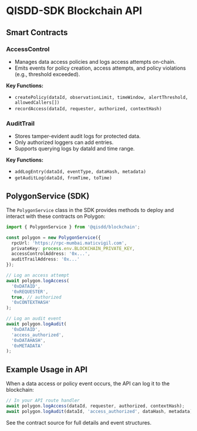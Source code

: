 # QISDD-SDK Blockchain API

## Smart Contracts

### AccessControl
- Manages data access policies and logs access attempts on-chain.
- Emits events for policy creation, access attempts, and policy violations (e.g., threshold exceeded).

**Key Functions:**
- `createPolicy(dataId, observationLimit, timeWindow, alertThreshold, allowedCallers[])`
- `recordAccess(dataId, requester, authorized, contextHash)`

### AuditTrail
- Stores tamper-evident audit logs for protected data.
- Only authorized loggers can add entries.
- Supports querying logs by dataId and time range.

**Key Functions:**
- `addLogEntry(dataId, eventType, dataHash, metadata)`
- `getAuditLog(dataId, fromTime, toTime)`

## PolygonService (SDK)

The `PolygonService` class in the SDK provides methods to deploy and interact with these contracts on Polygon:

```typescript
import { PolygonService } from '@qisdd/blockchain';

const polygon = new PolygonService({
  rpcUrl: 'https://rpc-mumbai.maticvigil.com',
  privateKey: process.env.BLOCKCHAIN_PRIVATE_KEY,
  accessControlAddress: '0x...',
  auditTrailAddress: '0x...'
});

// Log an access attempt
await polygon.logAccess(
  '0xDATAID',
  '0xREQUESTER',
  true, // authorized
  '0xCONTEXTHASH'
);

// Log an audit event
await polygon.logAudit(
  '0xDATAID',
  'access_authorized',
  '0xDATAHASH',
  '0xMETADATA'
);
```

## Example Usage in API

When a data access or policy event occurs, the API can log it to the blockchain:

```typescript
// In your API route handler
await polygon.logAccess(dataId, requester, authorized, contextHash);
await polygon.logAudit(dataId, 'access_authorized', dataHash, metadata);
```

See the contract source for full details and event structures. 